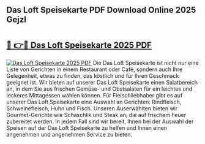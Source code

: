 ## Das Loft Speisekarte PDF Download Online 2025 Gejzl

# <h2><a href="http://gc5oaw.nevu.top/?p=Das+Loft+Speisekarte">🔗 👉🔴 Das Loft Speisekarte 2025 PDF</a></h2>

[![Das Loft Speisekarte 2025 PDF](https://i.imgur.com/dBaPXMq.png)](http://gc5oaw.nevu.top/?p=Das+Loft+Speisekarte)
Die Das Loft Speisekarte ist nicht nur eine Liste von Gerichten in einem Restaurant oder Café, sondern auch Ihre Gelegenheit, etwas zu finden, das köstlich und für Ihren Geschmack geeignet ist. Wir bieten auf unserer Das Loft Speisekarte einen Salatbereich an, in dem Sie aus frischen Gemüse- und Obstsalaten für ein leichtes und leckeres Mittagessen wählen können. Für Fleischliebhaber gibt es auf unserer Das Loft Speisekarte eine Auswahl an Gerichten: Rindfleisch, Schweinefleisch, Huhn und Fisch. Unseren Auserwählten bieten wir Gourmet-Gerichte wie Schaschlik und Steak an, die auf frischem Feuer zubereitet werden. In jedem Fall sind wir bereit, Ihnen bei der Auswahl der Speisen auf der Das Loft Speisekarte zu helfen und Ihnen einen angenehmen und angenehmen Service zu bieten.
